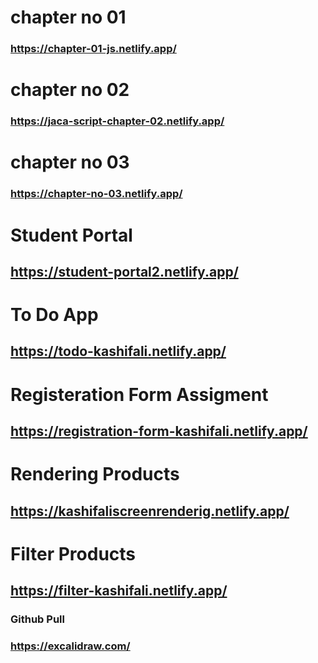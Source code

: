 # chapter no 01
### https://chapter-01-js.netlify.app/

# chapter no 02
### https://jaca-script-chapter-02.netlify.app/

# chapter no 03
### https://chapter-no-03.netlify.app/

# Student Portal
## https://student-portal2.netlify.app/

# To Do App
## https://todo-kashifali.netlify.app/

# Registeration Form Assigment 
## https://registration-form-kashifali.netlify.app/

# Rendering Products
## https://kashifaliscreenrenderig.netlify.app/

# Filter Products
## https://filter-kashifali.netlify.app/

### Github Pull
### https://excalidraw.com/
